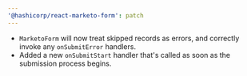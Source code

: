 ```yaml
---
'@hashicorp/react-marketo-form': patch
---
```


- `MarketoForm` will now treat skipped records as errors, and correctly invoke any `onSubmitError` handlers.
- Added a new `onSubmitStart` handler that's called as soon as the submission process begins.
